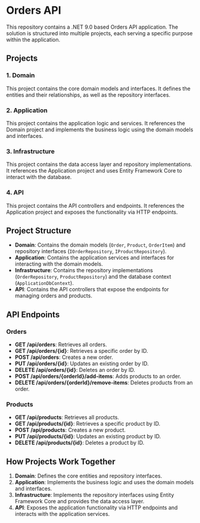 # Orders API

This repository contains a .NET 9.0 based Orders API application. The solution is structured into multiple projects, each serving a specific purpose within the application.

## Projects

### 1. Domain
This project contains the core domain models and interfaces. It defines the entities and their relationships, as well as the repository interfaces.

### 2. Application
This project contains the application logic and services. It references the Domain project and implements the business logic using the domain models and interfaces.

### 3. Infrastructure
This project contains the data access layer and repository implementations. It references the Application project and uses Entity Framework Core to interact with the database.

### 4. API
This project contains the API controllers and endpoints. It references the Application project and exposes the functionality via HTTP endpoints.

## Project Structure

- **Domain**: Contains the domain models (`Order`, `Product`, `OrderItem`) and repository interfaces (`IOrderRepository`, `IProductRepository`).
- **Application**: Contains the application services and interfaces for interacting with the domain models.
- **Infrastructure**: Contains the repository implementations (`OrderRepository`, `ProductRepository`) and the database context (`ApplicationDbContext`).
- **API**: Contains the API controllers that expose the endpoints for managing orders and products.

## API Endpoints

### Orders

- **GET /api/orders**: Retrieves all orders.
- **GET /api/orders/{id}**: Retrieves a specific order by ID.
- **POST /api/orders**: Creates a new order.
- **PUT /api/orders/{id}**: Updates an existing order by ID.
- **DELETE /api/orders/{id}**: Deletes an order by ID.
- **POST /api/orders/{orderId}/add-items**: Adds products to an order.
- **DELETE /api/orders/{orderId}/remove-items**: Deletes products from an order.

### Products

- **GET /api/products**: Retrieves all products.
- **GET /api/products/{id}**: Retrieves a specific product by ID.
- **POST /api/products**: Creates a new product.
- **PUT /api/products/{id}**: Updates an existing product by ID.
- **DELETE /api/products/{id}**: Deletes a product by ID.

## How Projects Work Together

1. **Domain**: Defines the core entities and repository interfaces.
2. **Application**: Implements the business logic and uses the domain models and interfaces.
3. **Infrastructure**: Implements the repository interfaces using Entity Framework Core and provides the data access layer.
4. **API**: Exposes the application functionality via HTTP endpoints and interacts with the application services.
